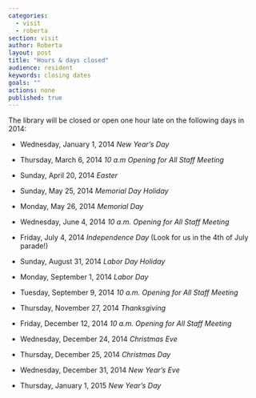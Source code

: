 ```yaml
---
categories: 
  - visit
  - roberta
section: visit
author: Roberta
layout: post
title: "Hours & days closed"
audience: resident
keywords: closing dates
goals: ""
actions: none
published: true
---
```


The library will be closed or open one hour late on the following days in 2014:

- Wednesday, January 1, 2014    _New Year’s Day_
     
- Thursday, March 6, 2014    _10 a.m Opening for All Staff Meeting_
      
- Sunday, April 20, 2014    _Easter_  
     
- Sunday, May 25, 2014    _Memorial Day Holiday_
      
- Monday, May 26, 2014 _Memorial Day_
      
- Wednesday, June 4, 2014 _10 a.m. Opening for All Staff Meeting_
     
-  Friday, July 4, 2014 _Independence Day_ (Look for us in the 4th of July parade!)
     
-  Sunday, August 31, 2014 _Labor Day Holiday_
     
-  Monday, September 1, 2014 _Labor Day_
     
-  Tuesday, September 9, 2014 _10 a.m. Opening for All Staff Meeting_
     
-  Thursday, November 27, 2014 _Thanksgiving_
     
-  Friday, December 12, 2014 _10 a.m. Opening for All Staff Meeting_
     
-  Wednesday, December 24, 2014 _Christmas Eve_
     
-  Thursday, December 25, 2014 _Christmas Day_
     
-  Wednesday, December 31, 2014 _New Year’s Eve_
     
-  Thursday, January 1, 2015 _New Year’s Day_
     
